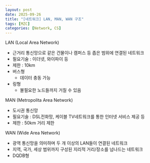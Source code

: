 ```yaml
---
layout: post
date: 2025-09-26
title: "[네트워크] LAN, MAN, WAN 구조"
tags: [MZC]
categories: [Network, CS]
---
```


LAN (Local Area Network)

- 근거리 통신망으로 같은 건물이나 캠퍼스 등 좁은 범위에 연결된 네트워크
- 필요기술 : 이더넷, 와이파이 등
- 제한 : 10km
- 버스형
	- 데이터 충동 가능
- 링형
	- 불필요한 노드들까지 거칠 수 있음

MAN (Metropolita Area Network)

- 도시권 통신망
- 필요기술 : DSL전화망, 케이블 TV네트워크를 통한 인터넷 서비스 제공 등
- 제한 : 50km 거리 제한

WAN (Wide Area Network)

- 광역 통신망을 의미하며 두 개 이상의 LAN들이 연결된 네트워크
- 지역, 국가, 세상 범위까지 구성된 지리적 거리/장소를 넘나드는 네트워크
- DQDB형
